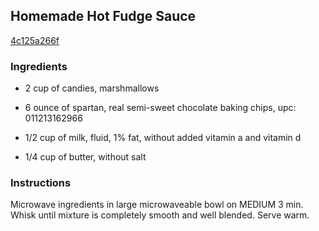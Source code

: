 ## Homemade Hot Fudge Sauce

[4c125a266f](http://www.kraftrecipes.com/recipes/homemade-hot-fudge-sauce-165195.aspx)

### Ingredients

 - 2 cup of candies, marshmallows

 - 6 ounce of spartan, real semi-sweet chocolate baking chips, upc: 011213162966

 - 1/2 cup of milk, fluid, 1% fat, without added vitamin a and vitamin d

 - 1/4 cup of butter, without salt

### Instructions

Microwave ingredients in large microwaveable bowl on MEDIUM 3 min. Whisk until mixture is completely smooth and well blended. Serve warm.